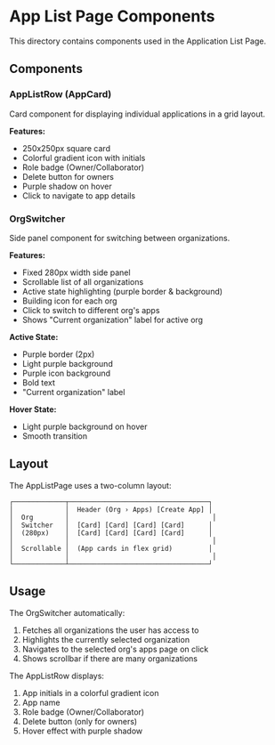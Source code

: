 # App List Page Components

This directory contains components used in the Application List Page.

## Components

### AppListRow (AppCard)
Card component for displaying individual applications in a grid layout.

**Features:**
- 250x250px square card
- Colorful gradient icon with initials
- Role badge (Owner/Collaborator)
- Delete button for owners
- Purple shadow on hover
- Click to navigate to app details

### OrgSwitcher
Side panel component for switching between organizations.

**Features:**
- Fixed 280px width side panel
- Scrollable list of all organizations
- Active state highlighting (purple border & background)
- Building icon for each org
- Click to switch to different org's apps
- Shows "Current organization" label for active org

**Active State:**
- Purple border (2px)
- Light purple background
- Purple icon background
- Bold text
- "Current organization" label

**Hover State:**
- Light purple background on hover
- Smooth transition

## Layout

The AppListPage uses a two-column layout:
```
┌─────────────┬───────────────────────────────────┐
│             │  Header (Org › Apps) [Create App] │
│  Org        │                                    │
│  Switcher   │  [Card] [Card] [Card] [Card]      │
│  (280px)    │  [Card] [Card] [Card] [Card]      │
│             │                                    │
│  Scrollable │  (App cards in flex grid)         │
│             │                                    │
└─────────────┴───────────────────────────────────┘
```

## Usage

The OrgSwitcher automatically:
1. Fetches all organizations the user has access to
2. Highlights the currently selected organization
3. Navigates to the selected org's apps page on click
4. Shows scrollbar if there are many organizations

The AppListRow displays:
1. App initials in a colorful gradient icon
2. App name
3. Role badge (Owner/Collaborator)
4. Delete button (only for owners)
5. Hover effect with purple shadow

